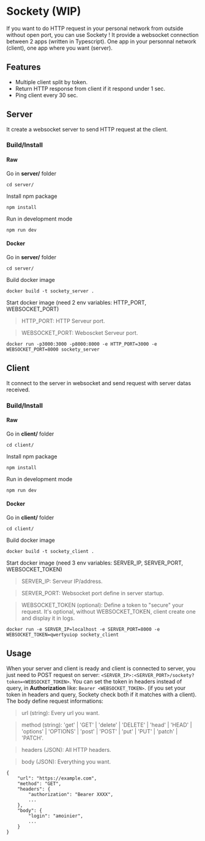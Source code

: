 # Sockety (WIP)

If you want to do HTTP request in your personal network from outside without open port, you can use Sockety ! It provide a websocket connection between 2 apps (written in Typescript).
One app in your personnal network (client), one app where you want (server).

## Features
* Multiple client split by token.
* Return HTTP response from client if it respond under 1 sec.
* Ping client every 30 sec.

## Server
It create a websocket server to send HTTP request at the client.

### Build/Install

#### Raw
Go in **server/** folder
```
cd server/
```

Install npm package

```
npm install
```

Run in development mode
```
npm run dev
```

#### Docker
Go in **server/** folder
```
cd server/
```

Build docker image
```
docker build -t sockety_server .
```
Start docker image (need 2 env variables: HTTP_PORT, WEBSOCKET_PORT)
> HTTP_PORT: HTTP Serveur port.

> WEBSOCKET_PORT: Weboscket Serveur port.
```
docker run -p3000:3000 -p8000:8000 -e HTTP_PORT=3000 -e WEBSOCKET_PORT=8000 sockety_server 
```

## Client
It connect to the server in websocket and send request with server datas received.

### Build/Install

#### Raw
Go in **client/** folder
```
cd client/
```

Install npm package

```
npm install
```

Run in development mode
```
npm run dev
``` 

#### Docker
Go in **client/** folder
```
cd client/
```

Build docker image
```
docker build -t sockety_client .
```

Start docker image (need 3 env variables: SERVER_IP, SERVER_PORT, WEBSOCKET_TOKEN)
> SERVER_IP: Serveur IP/address.

> SERVER_PORT: Websocket port define in server startup.

> WEBSOCKET_TOKEN (optional): Define a token to "secure" your request. It's optional, without WEBSOCKET_TOKEN, client create one and display it in logs.
```
docker run -e SERVER_IP=localhost -e SERVER_PORT=8000 -e WEBSOCKET_TOKEN=qwertyuiop sockety_client
```

## Usage
When your server and client is ready and client is connected to server, you just need to POST request on server:
`<SERVER_IP>:<SERVER_PORT>/sockety?token=<WEBSOCKET_TOKEN>`.
You can set the token in headers instead of query, in **Authorization** like: `Bearer <WEBSOCKET_TOKEN>`. (if you set your token in headers and query, Sockety check both if it matches with a client).
The body define request informations:
> url (string): Every url you want.

> method (string): 'get' | 'GET' | 'delete' | 'DELETE' | 'head' | 'HEAD' | 'options' | 'OPTIONS' | 'post' | 'POST' | 'put' | 'PUT' | 'patch' | 'PATCH'.

> headers (JSON): All HTTP headers.

> body (JSON): Everything you want.
```
{
	"url": "https://example.com",
	"method": "GET",
	"headers": {
		"authorization": "Bearer XXXX",
		...
	},
	"body": {
		"login": "amoinier",
		...
	}
}
```
